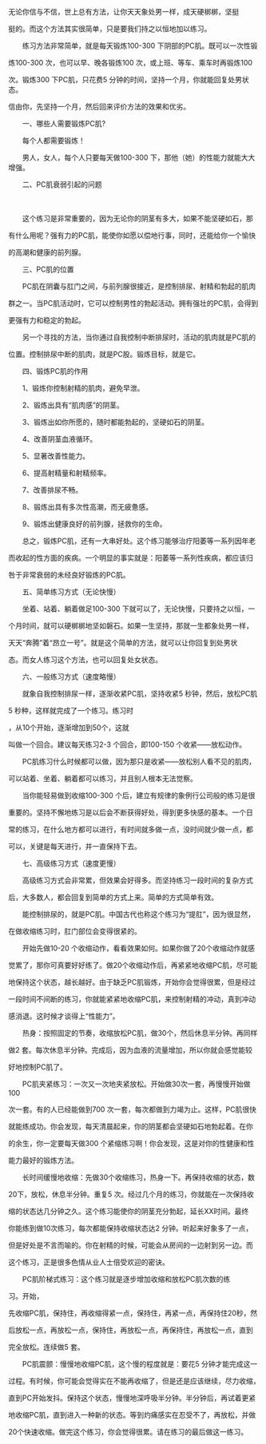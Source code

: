无论你信与不信，世上总有方法，让你天天象处男一样，成天硬梆梆，坚挺

挺的。而这个方法其实很简单，只是要我们持之以恒地加以练习。

　　练习方法非常简单，就是每天锻炼100-300 下阴部的PC肌。既可以一次性锻

炼100-300 次，也可以早、晚各锻炼100 次，或上班、等车、乘车时再锻炼100

次。锻炼300 下PC肌，只花费5 分钟的时间，坚持一个月，你就能回复处男状态。

信由你，先坚持一个月，然后回来评价方法的效果和优劣。

　　一、哪些人需要锻炼PC肌?

　　每个人都需要锻炼！

　　男人，女人，每个人只要每天做100-300 下，那他（她）的性能力就能大大增强。

　　二、PC肌衰弱引起的问题

　　

　　这个练习是非常重要的，因为无论你的阴茎有多大，如果不能坚硬如石，那

有什么用呢？强有力的PC肌，能使你如愿以偿地行事，同时，还能给你一个愉快

的高潮和健康的前列腺。

　　三、PC肌的位置

　　PC肌在阴囊与肛门之间，与前列腺很接近，是控制排尿、射精和勃起的肌肉

群之一。当PC肌活动时，它可以控制男性的勃起活动。拥有强壮的PC肌，会得到

更强有力和稳定的勃起。

　　另一个寻找的方法，当你通过自我控制中断排尿时，活动的肌肉就是PC肌的

位置。控制排尿中断的肌肉，就是PC股。锻炼目标，就是它。

　　四、锻炼PC肌的作用

　　1、锻炼你控制射精的肌肉，避免早泄。

　　2、锻炼出具有“肌肉感”的阴茎。

　　3、锻炼出如你所愿的，随时都能勃起的，坚硬如石的阴茎。

　　4、改善阴茎血液循环。

　　5、显著改善性能力。

　　6、提高射精量和射精频率。

　　7、改善排尿不畅。

　　8、锻炼出具有多次性高潮，而无疲惫感。

　　9、锻炼出健康良好的前列腺，拯救你的生命。

　　总之，锻炼PC肌，还有一大串好处。这个练习能够治疗阳萎等一系列因年老

而收起的性方面的疾病。一个明显的事实就是：阳萎等一系列性疾病，都应该归

咎于非常衰弱的未经良好锻炼的PC肌。

　　五、简单练习方式（无论快慢）

　　坐着、站着、躺着做足100-300 下就可以了，无论快慢，只要持之以恒，一

个月时间，就可以硬梆梆地坚如磐石。如果一生坚持，那就一生都象处男一样，

天天“奔腾”着“昂立一号”。就是这个简单的方法，就可以让你回复到处男状

态。而女人练习这个方法，也可以回复处女状态。

　　六、一般练习方式（速度略慢）

　　就象自我控制排尿一样，逐渐收紧PC肌，坚持收紧5 秒钟，然后，放松PC肌

5 秒种，这样就完成了一个练习。练习时

，从10个开始，逐渐增加到50个，这就

叫做一个回合。建议每天练习2-3 个回合，即100-150 个收紧——放松动作。

　　PC肌练习什么时候都可以做，因为那只是收紧——放松别人看不见的肌肉，

可以站着、坐着、躺着都可以练习，并且别人根本无法觉察。

　　当你能轻易做到收缩100-300 个后，建立有规律的象例行公司般的练习是很

重要的。坚持不懈地练习是以后会不断获得好处，得到更多快感的基本。一个日

常的练习，在什么地方都可以进行，有时间就多做一点，没时间就少做一点，都

可以，关键是每天进行，并一直保持下去。

　　七、高级练习方式（速度更慢）

　　高级练习方式会非常累，但效果会好得多。而坚持练习一段时间的复杂方式

后，大多数人，都会回复到简单的方式上来。简单的方式简单有效。

　　能控制排尿的，就是PC肌。中国古代也称这个练习为“提肛”，因为很显然，

在做收缩练习时，肛门部位会变得很紧的。

　　开始先做10-20 个收缩动作，看看效果如何。如果你做了20个收缩动作就感

觉累了，那你可真要好好练了。做20个收缩动作后，再紧紧地收缩PC肌，尽可能

地保持这个状态，越长越好。由于缺乏PC肌锻炼，开始你会觉得很累，但是经过

一段时间不间断的练习，你就能紧紧地收缩PC肌，来控制射精的冲动，真到冲动

感消退。这时候才谈得上“性能力”。

　　热身：按照固定的节奏，收缩放松PC肌，做30个，然后休息半分钟。再同样

做2 套。每次休息半分钟。完成后，因为血液的流量增加，所以你就会感觉能较

好地控制PC肌了。

　　PC肌夹紧练习：一次又一次地夹紧放松。开始做30次一套，再慢慢开始做100

次一套。有的人已经能做到700 次一套，每次都做到力竭为止。这样，PC肌很快

就能练成功。你会发现，每天清晨起来，你的阴茎都会坚硬如石地勃起着。在你

的余生，你一定要每天做300 个紧缩练习啊！你会发现，这是对你的性健康和性

能力最好的锻炼方法。

　　长时间缓慢地收缩：先做30个收缩练习，热身一下。再保持收缩的状态，数

20下，放松，休息半分钟。重复5 次。经过几个月的练习，你就能在一次保持收

缩的状态达几分钟之久。这个练习能使你的阴茎充分勃起，延长XX时间。最终

你能练到做10次练习，每次都能保持收缩状态达2 分钟。听起来好象多了一点，

但是好处是不言而喻的。你在射精的时候，可能会从房间的一边射到另一边。而

这个练习，正是很多色情从业人士倍受欢迎的密诀。

　　PC肌阶梯式练习：这个练习就是逐步增加收缩和放松PC肌次数的练

习。开始，

先收缩PC肌，保持住，再收缩得紧一点，保持住，再紧一点，再保持住20秒，然

后放松一点，再放松一点，保持住，再放松一点，再保持住，再放松一点，直到

完全放松。连续做5 套。

　　PC肌震颤：慢慢地收缩PC肌，这个慢的程度就是：要花5 分钟才能完成这一

过程。有时候，你可能会觉得实在不能再收缩了，但是还是应该继续，尽力收缩，

直到PC开始发抖。保持这个状态，慢慢地深呼吸半分钟。半分钟后，再试着更紧

地收缩PC肌，直到进入一种新的状态。等到灼痛感实在忍受不了，再放松，并做

20个快速收缩。做完这个练习，你会觉得很累。请在练习的最后做这一练习。